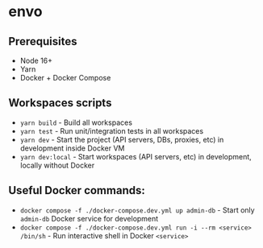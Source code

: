 # envo

## Prerequisites

- Node 16+
- Yarn
- Docker + Docker Compose

## Workspaces scripts

- `yarn build` - Build all workspaces
- `yarn test` - Run unit/integration tests in all workspaces
- `yarn dev` - Start the project (API servers, DBs, proxies, etc) in development inside Docker VM
- `yarn dev:local` - Start workspaces (API servers, etc) in development, locally without Docker

## Useful Docker commands:

- `docker compose -f ./docker-compose.dev.yml up admin-db` - Start only `admin-db` Docker service for development 
- `docker compose -f ./docker-compose.dev.yml run -i --rm <service> /bin/sh` - Run interactive shell in Docker `<service>`
